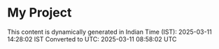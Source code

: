 # My Project

This content is dynamically generated in Indian Time (IST): 2025-03-11 14:28:02 IST
Converted to UTC: 2025-03-11 08:58:02 UTC
